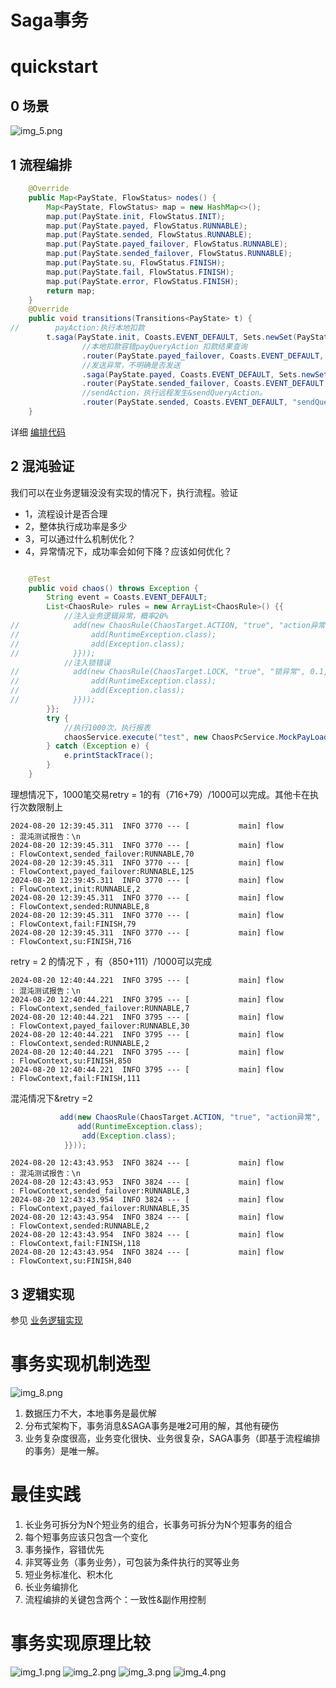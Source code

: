 # Saga事务

# quickstart

## 0 场景
![img_5.png](img_5.png)
## 1 流程编排



``` java 
    @Override
    public Map<PayState, FlowStatus> nodes() {
        Map<PayState, FlowStatus> map = new HashMap<>();
        map.put(PayState.init, FlowStatus.INIT);
        map.put(PayState.payed, FlowStatus.RUNNABLE);
        map.put(PayState.sended, FlowStatus.RUNNABLE);
        map.put(PayState.payed_failover, FlowStatus.RUNNABLE);
        map.put(PayState.sended_failover, FlowStatus.RUNNABLE);
        map.put(PayState.su, FlowStatus.FINISH);
        map.put(PayState.fail, FlowStatus.FINISH);
        map.put(PayState.error, FlowStatus.FINISH);
        return map;
    }
    @Override
    public void transitions(Transitions<PayState> t) {
//        payAction:执行本地扣款
        t.saga(PayState.init, Coasts.EVENT_DEFAULT, Sets.newSet(PayState.init), PayState.payed_failover, "payAction", "payRouter")
                //本地扣款容错payQueryAction 扣款结果查询
                .router(PayState.payed_failover, Coasts.EVENT_DEFAULT, "payQueryAction", "payRouter")
                //发送异常，不明确是否发送
                .saga(PayState.payed, Coasts.EVENT_DEFAULT, Sets.newSet(PayState.payed), PayState.sended_failover, "sendAction", "sendRouter")
                .router(PayState.sended_failover, Coasts.EVENT_DEFAULT, "sendQueryAction", "sendRouter")
                //sendAction，执行远程发生&sendQueryAction。
                .router(PayState.sended, Coasts.EVENT_DEFAULT, "sendQueryAction", "sendRouter");
    }

```


详细  [编排代码](example/src/main/java/cn/hz/ddbm/pc/example/PayFsm.java)

## 2 混沌验证
我们可以在业务逻辑没没有实现的情况下，执行流程。验证

* 1，流程设计是否合理
* 2，整体执行成功率是多少
* 3，可以通过什么机制优化？
* 4，异常情况下，成功率会如何下降？应该如何优化？

```java

    @Test
    public void chaos() throws Exception {
        String event = Coasts.EVENT_DEFAULT; 
        List<ChaosRule> rules = new ArrayList<ChaosRule>() {{
            //注入业务逻辑异常，概率20%
//            add(new ChaosRule(ChaosTarget.ACTION, "true", "action异常", 0.1, new ArrayList<Class<? extends Throwable>>() {{
//                add(RuntimeException.class);
//                add(Exception.class);
//            }}));
            //注入锁错误
//            add(new ChaosRule(ChaosTarget.LOCK, "true", "锁异常", 0.1, new ArrayList<Class<? extends Throwable>>() {{
//                add(RuntimeException.class);
//                add(Exception.class);
//            }}));
        }};
        try {
            //执行1000次，执行报表
            chaosService.execute("test", new ChaosPcService.MockPayLoad(PayState.init), event, 1000, 10, rules, true);
        } catch (Exception e) {
            e.printStackTrace();
        }
    }
```

理想情况下，1000笔交易retry = 1的有（716+79）/1000可以完成。其他卡在执行次数限制上
```shell
2024-08-20 12:39:45.311  INFO 3770 --- [           main] flow                                     : 混沌测试报告：\n
2024-08-20 12:39:45.311  INFO 3770 --- [           main] flow                                     : FlowContext,sended_failover:RUNNABLE,70
2024-08-20 12:39:45.311  INFO 3770 --- [           main] flow                                     : FlowContext,payed_failover:RUNNABLE,125
2024-08-20 12:39:45.311  INFO 3770 --- [           main] flow                                     : FlowContext,init:RUNNABLE,2
2024-08-20 12:39:45.311  INFO 3770 --- [           main] flow                                     : FlowContext,sended:RUNNABLE,8
2024-08-20 12:39:45.311  INFO 3770 --- [           main] flow                                     : FlowContext,fail:FINISH,79
2024-08-20 12:39:45.311  INFO 3770 --- [           main] flow                                     : FlowContext,su:FINISH,716

```
 retry = 2 的情况下 ，有（850+111）/1000可以完成
```shell
2024-08-20 12:40:44.221  INFO 3795 --- [           main] flow                                     : 混沌测试报告：\n
2024-08-20 12:40:44.221  INFO 3795 --- [           main] flow                                     : FlowContext,sended_failover:RUNNABLE,7
2024-08-20 12:40:44.221  INFO 3795 --- [           main] flow                                     : FlowContext,payed_failover:RUNNABLE,30
2024-08-20 12:40:44.221  INFO 3795 --- [           main] flow                                     : FlowContext,sended:RUNNABLE,2
2024-08-20 12:40:44.221  INFO 3795 --- [           main] flow                                     : FlowContext,su:FINISH,850
2024-08-20 12:40:44.221  INFO 3795 --- [           main] flow                                     : FlowContext,fail:FINISH,111
```
混沌情况下&retry =2

```java
           add(new ChaosRule(ChaosTarget.ACTION, "true", "action异常", 0.1, new ArrayList<Class<? extends Throwable>>() {{
               add(RuntimeException.class);
                add(Exception.class);
            }}));
```
```shell
2024-08-20 12:43:43.953  INFO 3824 --- [           main] flow                                     : 混沌测试报告：\n
2024-08-20 12:43:43.953  INFO 3824 --- [           main] flow                                     : FlowContext,sended_failover:RUNNABLE,3
2024-08-20 12:43:43.954  INFO 3824 --- [           main] flow                                     : FlowContext,payed_failover:RUNNABLE,35
2024-08-20 12:43:43.954  INFO 3824 --- [           main] flow                                     : FlowContext,sended:RUNNABLE,2
2024-08-20 12:43:43.954  INFO 3824 --- [           main] flow                                     : FlowContext,fail:FINISH,118
2024-08-20 12:43:43.954  INFO 3824 --- [           main] flow                                     : FlowContext,su:FINISH,840

```


## 3 逻辑实现

参见 [业务逻辑实现](example/src/main/java/cn/hz/ddbm/pc/example/actions)



# 事务实现机制选型
![img_8.png](img_8.png)

1. 数据压力不大，本地事务是最优解
2. 分布式架构下，事务消息&SAGA事务是唯2可用的解，其他有硬伤
3. 业务复杂度很高，业务变化很快、业务很复杂，SAGA事务（即基于流程编排的事务）是唯一解。

# 最佳实践

1. 长业务可拆分为N个短业务的组合，长事务可拆分为N个短事务的组合
2. 每个短事务应该只包含一个变化
3. 事务操作，容错优先
4. 非冥等业务（事务业务），可包装为条件执行的冥等业务
5. 短业务标准化、积木化
6. 长业务编排化
7. 流程编排的关键包含两个：一致性&副作用控制

# 事务实现原理比较
![img_1.png](img_1.png)
![img_2.png](img_2.png)
![img_3.png](img_3.png)
![img_4.png](img_4.png)